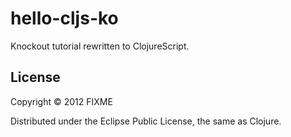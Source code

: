 # hello-cljs-ko

Knockout tutorial rewritten to ClojureScript.

## License

Copyright © 2012 FIXME

Distributed under the Eclipse Public License, the same as Clojure.
